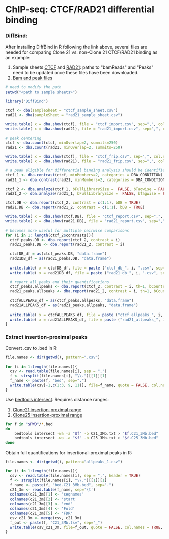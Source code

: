 # ChIP-seq: CTCF/RAD21 differential binding 
### [DiffBind](https://bioconductor.org/packages/release/bioc/html/DiffBind.html):

After installing DiffBind in R following the link above, several files are needed for comparing Clone 21 vs. non-Clone 21 CTCF/RAD21 binding as an example:

1. Sample sheets [CTCF](https://upenn.box.com/s/89l13t9w7of44f1hjf24w3bkxulrckoy) and [RAD21](https://upenn.box.com/s/r67mmdfv0exwxg6vaocitnw3n512u6dn): paths to "bamReads" and "Peaks" need to be updated once these files have been downloaded. 
2. [Bam and peak files](https://www.ncbi.nlm.nih.gov/geo/query/acc.cgi?acc=GSE152721)

``` r
# need to modify the path
setwd("<path to sample sheets>")

library("DiffBind")

ctcf <- dba(sampleSheet = "ctcf_sample_sheet.csv")
rad21 <- dba(sampleSheet = "rad21_sample_sheet.csv")

write.table( x = dba.show(ctcf), file = "ctcf_import.csv", sep=",", col.names=TRUE, row.names=FALSE, quote=FALSE )
write.table( x = dba.show(rad21), file = "rad21_import.csv", sep=",", col.names=TRUE, row.names=FALSE, quote=FALSE )

# peak centering
ctcf <- dba.count(ctcf, minOverlap=2, summits=250)
rad21 <- dba.count(rad21, minOverlap=2, summits=250)

write.table( x = dba.show(ctcf), file = "ctcf_frip.csv", sep=",", col.names=TRUE, row.names=FALSE, quote=FALSE )
write.table( x = dba.show(rad21), file = "rad21_frip.csv", sep=",", col.names=TRUE, row.names=FALSE, quote=FALSE )

# a peak eligible for differential binding analysis should be identified in 2 samples
ctcf_1 <- dba.contrast(ctcf, minMembers=2, categories = DBA_CONDITION)
rad21_1 <- dba.contrast(rad21, minMembers=2, categories = DBA_CONDITION)

ctcf_2 <- dba.analyze(ctcf_1, bFullLibrarySize =  FALSE, bTagwise = FALSE)
rad21_2 <- dba.analyze(rad21_1, bFullLibrarySize =  FALSE, bTagwise = FALSE)

ctcf.DB <- dba.report(ctcf_2, contrast = c(1:1), bDB = TRUE)
rad21.DB <- dba.report(rad21_2, contrast = c(1:1), bDB = TRUE)

write.table( x = dba.show(ctcf.DB), file = "ctcf_report.csv", sep=",", col.names=TRUE, row.names=FALSE, quote=FALSE )
write.table( x = dba.show(rad21.DB), file = "rad21_report.csv", sep=",", col.names=TRUE, row.names=FALSE, quote=FALSE )

# becomes more useful for multiple pairwise comparisons 
for (i in 1: length(ctcf_2$contrasts)){
  ctcf_peaks.DB <- dba.report(ctcf_2, contrast = i)
  rad21_peaks.DB <- dba.report(rad21_2, contrast = i)
  
  ctcfDB_df = as(ctcf_peaks.DB, "data.frame")
  rad21DB_df = as(rad21_peaks.DB, "data.frame")
  
  write.table( x = ctcfDB_df, file = paste ("ctcf_db_", i, ".csv", sep=""), sep=",", col.names=TRUE, row.names=FALSE, quote=FALSE )
  write.table( x = rad21DB_df, file = paste ("rad21_db_", i, ".csv", sep=""), sep=",", col.names=TRUE, row.names=FALSE, quote=FALSE )

  # report all peaks and their quantifications
  ctcf_peaks.allpeaks <- dba.report(ctcf_2, contrast = i, th=1, bCounts=TRUE)
  rad21_peaks.allpeaks <- dba.report(rad21_2, contrast = i, th=1, bCounts=TRUE)
  
  ctcfALLPEAKS_df = as(ctcf_peaks.allpeaks, "data.frame")
  rad21ALLPEAKS_df = as(rad21_peaks.allpeaks, "data.frame")
  
  write.table( x = ctcfALLPEAKS_df, file = paste ("ctcf_allpeaks_", i, ".csv", sep=""), sep=",", col.names=TRUE, row.names=FALSE, quote=FALSE )
  write.table( x = rad21ALLPEAKS_df, file = paste ("rad21_allpeaks_", i, ".csv", sep=""), sep=",", col.names=TRUE, row.names=FALSE, quote=FALSE )
}
```


### Extract insertion-proximal peaks
Convert .csv to .bed in R:

``` r
file.names <- dir(getwd(), pattern=".csv")

for (i in 1:length(file.names)){
  csv <- read.table(file.names[i], sep = ",")
  f <- strsplit(file.names[i], "\\.")[[1]][1]
  f_name <- paste(f, "bed", sep=".")
  write.table(csv[-1,c(1:3, 9, 11)], file=f_name, quote = FALSE, col.names = FALSE, row.names = FALSE, sep = "\t")
}
```


Use [bedtools intersect](https://bedtools.readthedocs.io/en/latest/content/tools/intersect.html).
Requires distance ranges:
1. [Clone21 insertion-proximal range](https://upenn.box.com/s/owpgpaicrh76pa65r4q8aivbgkrwjrsf)
2. [Clone25 insertion-proximal range](https://upenn.box.com/s/06eyyzwctou2m9h1yl3yj42zo83t8b36)
``` sh
for f in "$PWD"/*.bed
do
	bedtools intersect -wa -a "$f" -b C21_3Mb.txt > "$f.C21_3Mb.bed"
	bedtools intersect -wa -a "$f" -b C25_3Mb.txt > "$f.C25_3Mb.bed"
done
```


Obtain full quantifications for insertional-proximal peaks in R:
``` r
file.names <- dir(getwd(), pattern="allpeaks_1.csv")

for (i in 1:length(file.names)){
  csv <- read.table(file.names[i], sep = ",", header = TRUE)
  f <- strsplit(file.names[i], "\\.")[[1]][1]
  f_name <- paste(f, "bed.C21_3Mb.bed", sep=".")
  c21_3m <- read.table(f_name, sep='\t')
  colnames(c21_3m)[1] <- 'seqnames'
  colnames(c21_3m)[2] <- 'start'
  colnames(c21_3m)[3] <- 'end'
  colnames(c21_3m)[4] <- 'Fold'
  colnames(c21_3m)[5] <- 'FDR'
  csv_c21_3m <- merge(csv, c21_3m)
  f_out <- paste(f, "C21_3Mb.tsv", sep="_")
  write.table(csv_c21_3m, file=f_out, quote = FALSE, col.names = TRUE, row.names = FALSE, sep = "\t")
}
```
